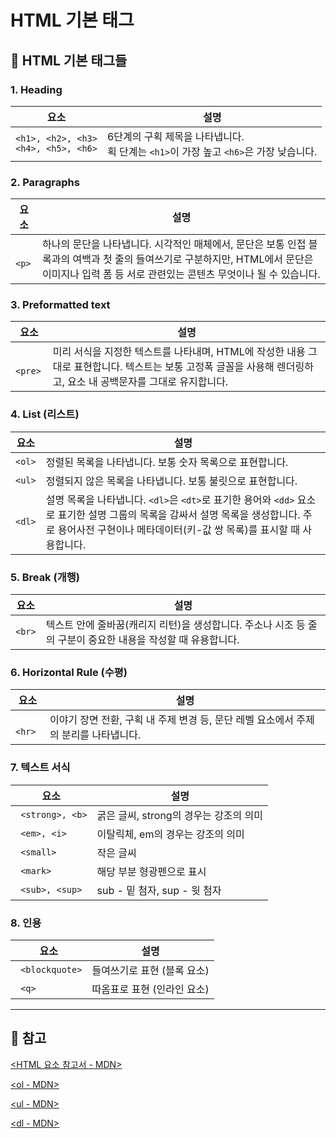 # HTML 기본 태그

## 📌 HTML 기본 태그들

### 1. Heading
|요소|설명|
|---|---|
|``` <h1>, <h2>, <h3> ``` <br> ```<h4>, <h5>, <h6>```	| 6단계의 구획 제목을 나타냅니다. <br>획 단계는 ```<h1>```이 가장 높고 ```<h6>```은 가장 낮습니다.|

### 2. Paragraphs
|요소|설명|
|---|---|
|``` <p>``` | 하나의 문단을 나타냅니다. 시각적인 매체에서, 문단은 보통 인접 블록과의 여백과 첫 줄의 들여쓰기로 구분하지만, HTML에서 문단은 이미지나 입력 폼 등 서로 관련있는 콘텐츠 무엇이나 될 수 있습니다.|

### 3. Preformatted text
|요소|설명|
|---|---|
|``` <pre>``` | 미리 서식을 지정한 텍스트를 나타내며, HTML에 작성한 내용 그대로 표현합니다. 텍스트는 보통 고정폭 글꼴을 사용해 렌더링하고, 요소 내 공백문자를 그대로 유지합니다.|

### 4. List (리스트)
|요소|설명|
|---|---|
|```<ol>```| 정렬된 목록을 나타냅니다. 보통 숫자 목록으로 표현합니다.|
|```<ul>```	| 정렬되지 않은 목록을 나타냅니다. 보통 불릿으로 표현합니다. |
|```<dl>```	| 설명 목록을 나타냅니다. ```<dl>```은 ```<dt>```로 표기한 용어와 ```<dd>``` 요소로 표기한 설명 그룹의 목록을 감싸서 설명 목록을 생성합니다. 주로 용어사전 구현이나 메타데이터(키-값 쌍 목록)를 표시할 때 사용합니다. |

### 5. Break (개행)
|요소|설명|
|---|---|
|```<br>```| 텍스트 안에 줄바꿈(캐리지 리턴)을 생성합니다. 주소나 시조 등 줄의 구분이 중요한 내용을 작성할 때 유용합니다.|


### 6. Horizontal Rule (수평)
|요소|설명|
|---|---|
|``` <hr>```	| 이야기 장면 전환, 구획 내 주제 변경 등, 문단 레벨 요소에서 주제의 분리를 나타냅니다.|

### 7. 텍스트 서식
|요소|설명|
|---|---|
|``` <strong>, <b>```	| 굵은 글씨, strong의 경우는 강조의 의미|
|``` <em>, <i>```	| 이탈릭체, em의 경우는 강조의 의미|
|``` <small>```	| 작은 글씨|
|``` <mark>```	| 해당 부분 형광펜으로 표시|
|``` <sub>, <sup>```	| sub - 밑 첨자, sup - 윗 첨자|

### 8. 인용
|요소|설명|
|---|---|
|``` <blockquote>```	| 들여쓰기로 표현 (블록 요소)|
|``` <q>```	| 따옴표로 표현 (인라인 요소)|

<hr>

## 📌 참고
[<HTML 요소 참고서 - MDN>](https://developer.mozilla.org/ko/docs/Web/HTML/Element)

[<ol - MDN>](https://developer.mozilla.org/ko/docs/Web/HTML/Element/ol)

[<ul - MDN>](https://developer.mozilla.org/ko/docs/Web/HTML/Element/ul)

[<dl - MDN>](https://developer.mozilla.org/ko/docs/Web/HTML/Element/dl)